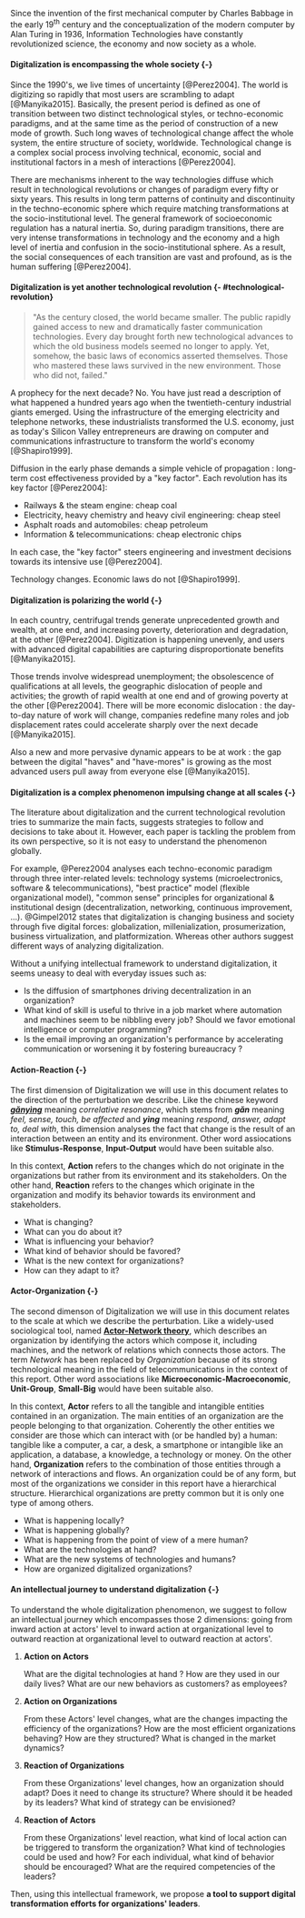 Since the invention of the first mechanical computer by Charles Babbage in the early 19<sup>th</sup> century and the conceptualization of the modern computer by Alan Turing in 1936, Information Technologies have constantly revolutionized science, the economy and now society as a whole.

#### Digitalization is encompassing the whole society {-}

Since the 1990's, we live times of uncertainty [@Perez2004]. The world is digitizing so rapidly that most users are scrambling to adapt [@Manyika2015]. Basically, the present period is defined as one of transition between two distinct technological styles, or techno-economic paradigms, and at the same time as the period of construction of a new mode of growth. Such long waves of technological change affect the whole system, the entire structure of society, worldwide. Technological change is a complex social process involving technical, economic, social and institutional factors in a mesh of interactions [@Perez2004].

There are mechanisms inherent to the way technologies diffuse which result in technological revolutions or changes of paradigm every fifty or sixty years. This results in long term patterns of continuity and discontinuity in the techno-economic sphere which require matching transformations at the socio-institutional level. The general framework of socioeconomic regulation has a natural inertia. So, during paradigm transitions, there are very intense transformations in technology and the economy and a high level of inertia and confusion in the socio-institutional sphere. As a result, the social consequences of each transition are vast and profound, as is the human suffering [@Perez2004].

#### Digitalization is yet another technological revolution {- #technological-revolution}

> "As the century closed, the world became smaller. The public rapidly gained access to new and dramatically faster communication technologies. Every day brought forth new technological advances to which the old business models seemed no longer to apply. Yet, somehow, the basic laws of economics asserted themselves. Those who mastered these laws survived in the new environment. Those who did not, failed."

A prophecy for the next decade? No. You have just read a description of what happened a hundred years ago when the twentieth-century industrial giants emerged. Using the infrastructure of the emerging electricity and telephone networks, these industrialists transformed the U.S. economy, just as today's Silicon Valley entrepreneurs are drawing on computer and communications infrastructure to transform the world's economy [@Shapiro1999].

Diffusion in the early phase demands a simple vehicle of propagation : long-term cost effectiveness provided by a "key factor". Each revolution has its key factor [@Perez2004]:

- Railways & the steam engine: cheap coal
- Electricity, heavy chemistry and heavy civil engineering: cheap steel
- Asphalt roads and automobiles: cheap petroleum
- Information & telecommunications: cheap electronic chips

In each case, the "key factor" steers engineering and investment decisions towards its intensive use [@Perez2004].

Technology changes. Economic laws do not [@Shapiro1999].

#### Digitalization is polarizing the world {-}

In each country, centrifugal trends generate unprecedented growth and wealth, at one end, and increasing poverty, deterioration and degradation, at the other [@Perez2004]. Digitization is happening unevenly, and users with advanced digital capabilities are capturing disproportionate benefits [@Manyika2015].

Those trends involve widespread unemployment; the obsolescence of qualifications at all levels, the geographic dislocation of people and activities; the growth of rapid wealth at one end and of growing poverty at the other [@Perez2004]. There will be more economic dislocation : the day-to-day nature of work will change, companies redefine many roles and job displacement rates could accelerate sharply over the next decade [@Manyika2015].

Also a new and more pervasive dynamic appears to be at work : the gap between the digital "haves" and "have-mores" is growing as the most advanced users pull away from everyone else [@Manyika2015].

#### Digitalization is a complex phenomenon impulsing change at all scales {-}

The literature about digitalization and the current technological revolution tries to summarize the main facts, suggests strategies to follow and decisions to take about it. However, each paper is tackling the problem from its own perspective, so it is not easy to understand the phenomenon globally.

For example, @Perez2004 analyses each techno-economic paradigm through three inter-related levels: technology systems (microelectronics, software & telecommunications), "best practice" model (flexible organizational model), "common sense" principles for organizational & institutional design (decentralization, networking, continuous improvement, ...). @Gimpel2012 states that digitalization is changing business and society through five digital forces: globalization, millenialization, prosumerization, business virtualization, and platformization. Whereas other authors suggest different ways of analyzing digitalization.

Without a unifying intellectual framework to understand digitalization, it seems uneasy to deal with everyday issues such as:

- Is the diffusion of smartphones driving decentralization in an organization?
- What kind of skill is useful to thrive in a job market where automation and machines seem to be nibbling every job? Should we favor emotional intelligence or computer programming?
- Is the email improving an organization's performance by accelerating communication or worsening it by fostering bureaucracy ?

#### Action-Reaction {-}

The first dimension of Digitalization we will use in this document relates to the direction of the perturbation we describe. Like the chinese keyword [**_gǎnyìng_**](https://en.wikipedia.org/wiki/Ganying) meaning _correlative resonance_, which stems from **_gǎn_** meaning _feel, sense, touch, be affected_ and **_yìng_** meaning _respond, answer, adapt to, deal with_, this dimension analyses the fact that change is the result of an interaction between an entity and its environment. Other word assiocations like **Stimulus-Response**, **Input-Output** would have been suitable also.

In this context, **Action** refers to the changes which do not originate in the organizations but rather from its environment and its stakeholders. On the other hand, **Reaction** refers to the changes which originate in the organization and modify its behavior towards its environment and stakeholders.

  - What is changing?
  - What can you do about it?
  - What is influencing your behavior?
  - What kind of behavior should be favored?
  - What is the new context for organizations?
  - How can they adapt to it?

#### Actor-Organization {-}

The second dimenson of Digitalization we will use in this document relates to the scale at which we describe the perturbation. Like a widely-used sociological tool, named [**Actor-Network theory**](https://en.wikipedia.org/wiki/Actor%E2%80%93network_theory), which describes an organization by identifying the actors which compose it, including machines, and  the network of relations which connects those actors. The term _Network_ has been replaced by _Organization_ because of its strong technological meaning in the field of telecommunications in the context of this report. Other word associations like **Microeconomic-Macroeconomic**, **Unit-Group**, **Small-Big** would have been suitable also.

In this context, **Actor** refers to all the tangible and intangible entities contained in an organization. The main entities of an organization are the people belonging to that organization. Coherently the other entities we consider are those which can interact with (or be handled by) a human: tangible like a computer, a car, a desk, a smartphone or intangible like an application, a database, a knowledge, a technology or money. On the other hand, **Organization** refers to the combination of those entities through a network of interactions and flows. An organization could be of any form, but most of the organizations we consider in this report have a hierarchical structure. Hierarchical organizations are pretty common but it is only one type of among others.

  - What is happening locally?
  - What is happening globally?
  - What is happening from the point of view of a mere human?
  - What are the technologies at hand?
  - What are the new systems of technologies and humans?
  - How are organized digitalized organizations?

#### An intellectual journey to understand digitalization {-}

To understand the whole digitalization phenomenon, we suggest to follow an intellectual journey which encompasses those 2 dimensions: going from inward action at actors' level to inward action at organizational level to outward reaction at organizational level to outward reaction at actors'.

1. **Action on Actors**

    What are the digital technologies at hand ? How are they used in our daily lives? What are our new behaviors as customers? as employees?

2. **Action on Organizations**

    From these Actors' level changes, what are the changes impacting the efficiency of the organizations? How are the most efficient organizations behaving? How are they structured? What is changed in the market dynamics?

3. **Reaction of Organizations**

    From these Organizations' level changes, how an organization should adapt? Does it need to change its structure? Where should it be headed by its leaders? What kind of strategy can be envisioned?

4. **Reaction of Actors**

    From these Organizations' level reaction, what kind of local action can be triggered to transform the organization? What kind of technologies could be used and how? For each individual, what kind of behavior should be encouraged? What are the required competencies of the leaders?

Then, using this intellectual framework, we propose **a tool to support digital transformation efforts for organizations' leaders**.
